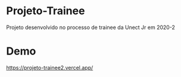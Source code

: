 # Projeto-Trainee
Projeto desenvolvido no processo de trainee da Unect Jr em 2020-2

# Demo
https://projeto-trainee2.vercel.app/
